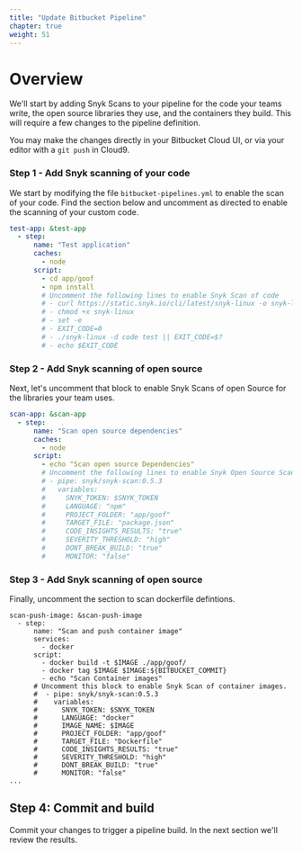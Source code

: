 ```yaml
---
title: "Update Bitbucket Pipeline"
chapter: true
weight: 51
---
```


# Overview
We'll start by adding Snyk Scans to your pipeline for the code your teams write, the open source libraries they use, and the containers they build.  This will require a few changes to the pipeline definition.

You may make the changes directly in your Bitbucket Cloud UI, or via your editor with a `git push` in Cloud9.

### Step 1 - Add Snyk scanning of your code

We start by modifying the file `bitbucket-pipelines.yml` to enable the scan of your code.  Find the section below and uncomment as directed to enable the scanning of your custom code.

```yaml
test-app: &test-app
  - step:
      name: "Test application"
      caches:
        - node
      script:
        - cd app/goof
        - npm install
        # Uncomment the following lines to enable Snyk Scan of code
        # - curl https://static.snyk.io/cli/latest/snyk-linux -o snyk-linux
        # - chmod +x snyk-linux
        # - set -e
        # - EXIT_CODE=0
        # - ./snyk-linux -d code test || EXIT_CODE=$?
        # - echo $EXIT_CODE
```

### Step 2 - Add Snyk scanning of open source
Next, let's uncomment that block to enable Snyk Scans of open Source for the libraries your team uses.

```yaml
scan-app: &scan-app
  - step:
      name: "Scan open source dependencies"
      caches:
        - node
      script:
        - echo "Scan open source Dependencies"
        # Uncomment the following lines to enable Snyk Open Source Scanning
        # - pipe: snyk/snyk-scan:0.5.3
        #   variables:
        #     SNYK_TOKEN: $SNYK_TOKEN
        #     LANGUAGE: "npm"
        #     PROJECT_FOLDER: "app/goof"
        #     TARGET_FILE: "package.json"
        #     CODE_INSIGHTS_RESULTS: "true"
        #     SEVERITY_THRESHOLD: "high"
        #     DONT_BREAK_BUILD: "true"
        #     MONITOR: "false"
```

### Step 3 - Add Snyk scanning of open source

Finally, uncomment the section to scan dockerfile defintions.

```
scan-push-image: &scan-push-image
  - step:
      name: "Scan and push container image"
      services:
        - docker
      script:
        - docker build -t $IMAGE ./app/goof/
        - docker tag $IMAGE $IMAGE:${BITBUCKET_COMMIT}
        - echo "Scan Container images"
      # Uncomment this block to enable Snyk Scan of container images.
      #  - pipe: snyk/snyk-scan:0.5.3
      #    variables:
      #      SNYK_TOKEN: $SNYK_TOKEN
      #      LANGUAGE: "docker"
      #      IMAGE_NAME: $IMAGE
      #      PROJECT_FOLDER: "app/goof"
      #      TARGET_FILE: "Dockerfile"
      #      CODE_INSIGHTS_RESULTS: "true"
      #      SEVERITY_THRESHOLD: "high"
      #      DONT_BREAK_BUILD: "true"
      #      MONITOR: "false"
...
```


## Step 4: Commit and build

Commit your changes to trigger a pipeline build.  In the next section we'll review the results.
